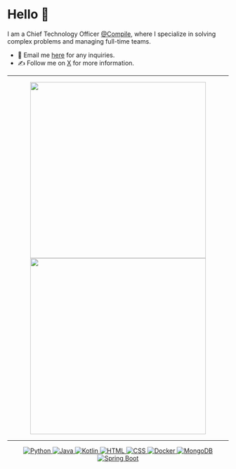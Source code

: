 
# Hello 👋
I am a Chief Technology Officer [@Compile](https://atcompile.com/), where I specialize in solving complex problems and managing full-time teams.

- 👋 Email me [here](mailto://alfie.gosling@atcompile.com) for any inquiries.
- ✍️ Follow me on [X](https://x.com/alfiegnu) for more information.

---

<p align="center">
  <img src="https://github-readme-stats.vercel.app/api?username=alfiegnu&show_icons=true&theme=bear" width="400">
  <img src="https://github-readme-streak-stats.herokuapp.com?user=alfiegnu&theme=dark&hide_border=true" width="400">
</p>

---
<p align="center">
  <a href="https://www.python.org/" target="_blank">
    <img src="https://img.shields.io/badge/Python-%2314354C.svg?style=flat-square&logo=python&logoColor=white" alt="Python">
  </a>
  <a href="https://www.java.com/" target="_blank">
    <img src="https://img.shields.io/badge/Java-ED8B00?style=flat-square&logo=openjdk&logoColor=white" alt="Java">
  </a>
  <a href="https://www.kotlinlang./" target="_blank">
    <img src="https://img.shields.io/badge/Kotlin-0095D5?&style=flat-square&logo=kotlin&logoColor=white" alt="Kotlin">
  </a>
  <a href="https://html.com/" target="_blank">
    <img src="https://img.shields.io/badge/HTML-%23E34F26.svg?style=flat-square&logo=html5&logoColor=white" alt="HTML">
  </a>
  <a href="https://www.w3.org/Style/CSS/Overview.en.html" target="_blank">
    <img src="https://img.shields.io/badge/CSS-%231572B6.svg?style=flat-square&logo=css3&logoColor=white" alt="CSS">
  </a>
  <a href="https://www.docker.com/" target="_blank">
    <img src="https://img.shields.io/badge/Docker-%232496ED.svg?style=flat-square&logo=docker&logoColor=white" alt="Docker">
  </a>
  <a href="https://www.mongodb.com/" target="_blank">
    <img src="https://img.shields.io/badge/MongoDB-4EA94B?style=flat-square&logo=mongodb&logoColor=white" alt="MongoDB">
  </a>
  <a href="https://spring.io/" target="_blank">
    <img src="https://img.shields.io/badge/Spring-6DB33F?style=flat-square&logo=spring&logoColor=whit" alt="Spring Boot">
  </a>
</p>
